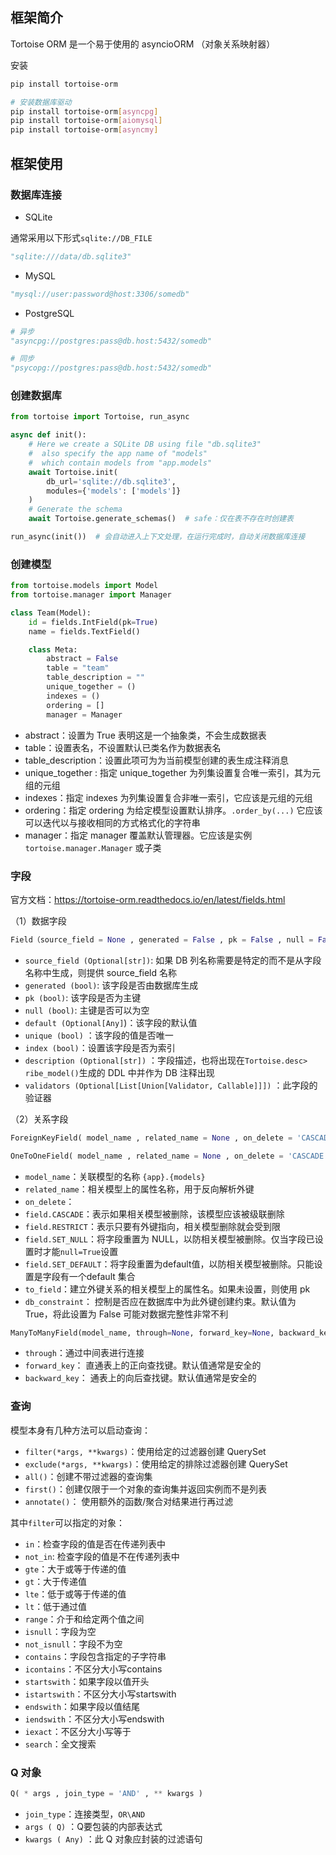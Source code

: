 ## 框架简介

Tortoise ORM 是一个易于使用的 asyncioORM （对象关系映射器）

安装

```bash
pip install tortoise-orm

# 安装数据库驱动
pip install tortoise-orm[asyncpg]
pip install tortoise-orm[aiomysql]
pip install tortoise-orm[asyncmy]
```

## 框架使用

### 数据库连接

- SQLite

通常采用以下形式`sqlite://DB_FILE`

```python
"sqlite:///data/db.sqlite3"
```

- MySQL

```python
"mysql://user:password@host:3306/somedb"
```

- PostgreSQL

```python
# 异步
"asyncpg://postgres:pass@db.host:5432/somedb"

# 同步
"psycopg://postgres:pass@db.host:5432/somedb"
```

### 创建数据库

```python
from tortoise import Tortoise, run_async

async def init():
    # Here we create a SQLite DB using file "db.sqlite3"
    #  also specify the app name of "models"
    #  which contain models from "app.models"
    await Tortoise.init(
        db_url='sqlite://db.sqlite3',
        modules={'models': ['models']}
    )
    # Generate the schema
    await Tortoise.generate_schemas()  # safe：仅在表不存在时创建表

run_async(init())  # 会自动进入上下文处理，在运行完成时，自动关闭数据库连接
```

### 创建模型

```python
from tortoise.models import Model
from tortoise.manager import Manager

class Team(Model):
    id = fields.IntField(pk=True)
    name = fields.TextField()

    class Meta:
        abstract = False
        table = "team"
        table_description = ""
        unique_together = ()
        indexes = ()
        ordering = []
        manager = Manager

```

- abstract：设置为 True 表明这是一个抽象类，不会生成数据表
- table：设置表名，不设置默认已类名作为数据表名
- table_description：设置此项可为为当前模型创建的表生成注释消息
- unique_together : 指定 unique_together 为列集设置复合唯一索引，其为元组的元组
- indexes：指定 indexes 为列集设置复合非唯一索引，它应该是元组的元组
- ordering：指定 ordering 为给定模型设置默认排序。`.order_by(...)` 它应该可以迭代以与接收相同的方式格式化的字符串
- manager：指定 manager 覆盖默认管理器。它应该是实例 `tortoise.manager.Manager` 或子类

### 字段

官方文档：<https://tortoise-orm.readthedocs.io/en/latest/fields.html>

（1）数据字段

```python
Field（source_field = None , generated = False , pk = False , null = False , default = None , unique = False , index = False , description = None , model = None , validators = None , ** kwargs)
```

- `source_field (Optional[str])`: 如果 DB 列名称需要是特定的而不是从字段名称中生成，则提供 source_field 名称
- `generated (bool)`: 该字段是否由数据库生成
- `pk (bool)`: 该字段是否为主键
- `null (bool)`: 主键是否可以为空
- `default (Optional[Any]`)：该字段的默认值
- `unique (bool)` ：该字段的值是否唯一
- `index (bool)`：设置该字段是否为索引
- `description (Optional[str])` ：字段描述，也将出现在`Tortoise.desc> ribe_model()`生成的 DDL 中并作为 DB 注释出现
- `validators (Optional[List[Union[Validator, Callable]]])` ：此字段的验证器

（2）关系字段

```python
ForeignKeyField( model_name , related_name = None , on_delete = 'CASCADE' , db_constraint = True , ** kwargs )

OneToOneField( model_name , related_name = None , on_delete = 'CASCADE' , db_constraint = True , ** kwargs )
```

- `model_name`：关联模型的名称 `{app}.{models}`
- `related_name`：相关模型上的属性名称，用于反向解析外键
- `on_delete`：
- `field.CASCADE`：表示如果相关模型被删除，该模型应该被级联删除
- `field.RESTRICT`：表示只要有外键指向，相关模型删除就会受到限
- `field.SET_NULL`：将字段重置为 NULL，以防相关模型被删除。仅当字段已设置时才能`null=True`设置
- `field.SET_DEFAULT`：将字段重置为default值，以防相关模型被删除。只能设置是字段有一个default 集合
- `to_field`：建立外键关系的相关模型上的属性名。如果未设置，则使用 pk
- `db_constraint`： 控制是否应在数据库中为此外键创建约束。默认值为 True，将此设置为 False 可能对数据完整性非常不利

```python
ManyToManyField(model_name, through=None, forward_key=None, backward_key='', related_name='', on_delete='CASCADE', db_constraint=True, **kwargs)
```

- `through`：通过中间表进行连接
- `forward_key`： 直通表上的正向查找键。默认值通常是安全的
- `backward_key`： 通表上的向后查找键。默认值通常是安全的

### 查询

模型本身有几种方法可以启动查询：

- `filter(*args, **kwargs)`：使用给定的过滤器创建 QuerySet
- `exclude(*args, **kwargs)`：使用给定的排除过滤器创建 QuerySet
- `all()`：创建不带过滤器的查询集
- `first()`：创建仅限于一个对象的查询集并返回实例而不是列表
- `annotate()`： 使用额外的函数/聚合对结果进行再过滤

其中`filter`可以指定的对象：

- `in`：检查字段的值是否在传递列表中
- `not_in`: 检查字段的值是不在传递列表中
- `gte`：大于或等于传递的值
- `gt`：大于传递值
- `lte`：低于或等于传递的值
- `lt`：低于通过值
- `range`：介于和给定两个值之间
- `isnull`：字段为空
- `not_isnull`：字段不为空
- `contains`：字段包含指定的子字符串
- `icontains`：不区分大小写contains
- `startswith`：如果字段以值开头
- `istartswith`：不区分大小写startswith
- `endswith`：如果字段以值结尾
- `iendswith`：不区分大小写endswith
- `iexact`：不区分大小写等于
- `search`：全文搜索

### Q 对象

```python
Q( * args , join_type = 'AND' , ** kwargs )
```

- `join_type`：连接类型，`OR\AND`
- `args ( Q)` ：Q要包装的内部表达式
- `kwargs ( Any)` ：此 Q 对象应封装的过滤语句
